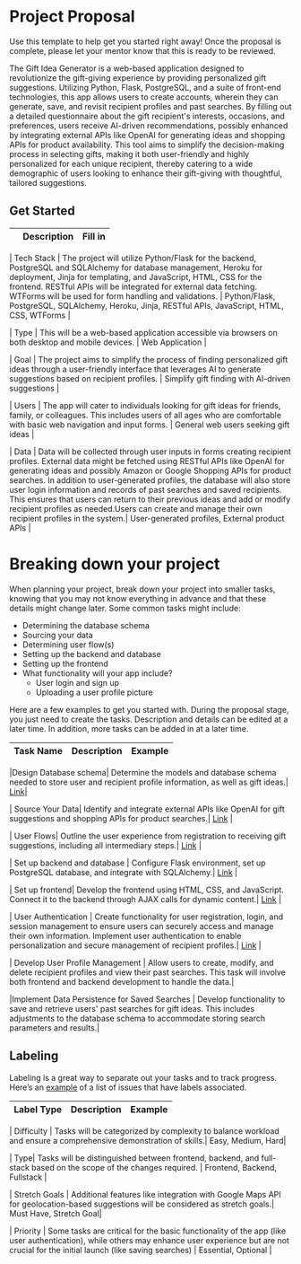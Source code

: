 # Project Proposal

Use this template to help get you started right away! Once the proposal is complete, please let your mentor know that this is ready to be reviewed.

The Gift Idea Generator is a web-based application designed to revolutionize the gift-giving experience by providing personalized gift suggestions. Utilizing Python, Flask, PostgreSQL, and a suite of front-end technologies, this app allows users to create accounts, wherein they can generate, save, and revisit recipient profiles and past searches. By filling out a detailed questionnaire about the gift recipient's interests, occasions, and preferences, users receive AI-driven recommendations, possibly enhanced by integrating external APIs like OpenAI for generating ideas and shopping APIs for product availability. This tool aims to simplify the decision-making process in selecting gifts, making it both user-friendly and highly personalized for each unique recipient, thereby catering to a wide demographic of users looking to enhance their gift-giving with thoughtful, tailored suggestions.

## Get Started

|       | Description | Fill in |
| ----- | ----------- | ------- |

| Tech Stack | The project will utilize Python/Flask for the backend, PostgreSQL and SQLAlchemy for database management, Heroku for deployment, Jinja for templating, and JavaScript, HTML, CSS for the frontend. RESTful APIs will be integrated for external data fetching. WTForms will be used for form handling and validations. | Python/Flask, PostgreSQL, SQLAlchemy, Heroku, Jinja, RESTful APIs, JavaScript, HTML, CSS, WTForms |

| Type | This will be a web-based application accessible via browsers on both desktop and mobile devices. | Web Application |

| Goal | The project aims to simplify the process of finding personalized gift ideas through a user-friendly interface that leverages AI to generate suggestions based on recipient profiles. | Simplify gift finding with AI-driven suggestions |

| Users | The app will cater to individuals looking for gift ideas for friends, family, or colleagues. This includes users of all ages who are comfortable with basic web navigation and input forms. | General web users seeking gift ideas |

| Data | Data will be collected through user inputs in forms creating recipient profiles. External data might be fetched using RESTful APIs like OpenAI for generating ideas and possibly Amazon or Google Shopping APIs for product searches. In addition to user-generated profiles, the database will  also store user login information and records of past searches and saved recipients. This ensures that users can return to their previous ideas and add or modify recipient profiles as needed.Users can create and manage their own recipient profiles in the system.| User-generated profiles, External product APIs |

# Breaking down your project

When planning your project, break down your project into smaller tasks, knowing that you may not know everything in advance and that these details might change later. Some common tasks might include:

- Determining the database schema
- Sourcing your data
- Determining user flow(s)
- Setting up the backend and database
- Setting up the frontend
- What functionality will your app include?
  - User login and sign up
  - Uploading a user profile picture

Here are a few examples to get you started with. During the proposal stage, you just need to create the tasks. Description and details can be edited at a later time. In addition, more tasks can be added in at a later time.

|Task Name| Description| Example|
| ------- | ---------- | ------ |
<!-- 
| Design Database schema| Determine the models and database schema required for your project.                                           | [Link](https://github.com/hatchways/sb-capstone-example/issues/1) |
| Source Your Data| Determine where your data will come from. You may choose to use an existing API or create your own.           | [Link](https://github.com/hatchways/sb-capstone-example/issues/2) |
| User Flows| Determine user flow(s) - think about what you want a user’s experience to be like as they navigate your site. | [Link](https://github.com/hatchways/sb-capstone-example/issues/3) |
| Set up backend and database | Configure the environmental variables on your framework of choice for development and set up database.| [Link](https://github.com/hatchways/sb-capstone-example/issues/4) |
| Set up frontend | Set up frontend framework of choice and link it to the backend with a simple API call for example.            | [Link](https://github.com/hatchways/sb-capstone-example/issues/5) |
| User Authentication| Fullstack feature - ability to authenticate (login and sign up) as a user                                     | [Link](https://github.com/hatchways/sb-capstone-example/issues/6) | -->
|Design Database schema| Determine the models and database schema needed to store user and recipient profile information, as well as gift ideas.| [Link](https://github.com/hatchways/sb-capstone-example/issues/1)|

| Source Your Data| Identify and integrate external APIs like OpenAI for gift suggestions and shopping APIs for product searches.| [Link](https://github.com/hatchways/sb-capstone-example/issues/2) |

| User Flows| Outline the user experience from registration to receiving gift suggestions, including all intermediary steps.| [Link](https://github.com/hatchways/sb-capstone-example/issues/3) |

| Set up backend and database | Configure Flask environment, set up PostgreSQL database, and integrate with SQLAlchemy.| [Link](https://github.com/hatchways/sb-capstone-example/issues/4) |

| Set up frontend| Develop the frontend using HTML, CSS, and JavaScript. Connect it to the backend through AJAX calls for dynamic content.| [Link](https://github.com/hatchways/sb-capstone-example/issues/5) |

| User Authentication | Create functionality for user registration, login, and session management to ensure users can securely access and manage their own information. Implement user authentication to enable personalization and secure management of recipient profiles.| [Link](https://github.com/hatchways/sb-capstone-example/issues/6) |

| Develop User Profile Management | Allow users to create, modify, and delete recipient profiles and view their past searches. This task will involve both frontend and backend development to handle the data.|

|Implement Data Persistence for Saved Searches | Develop functionality to save and retrieve users' past searches for gift ideas. This includes adjustments to the database schema to accommodate storing search parameters and results.|


## Labeling

Labeling is a great way to separate out your tasks and to track progress. Here’s an [example](https://github.com/hatchways/sb-capstone-example/issues) of a list of issues that have labels associated.


| Label Type| Description| Example|
| --------- |------------| -------|
<!-- 
| Difficulty | Estimating the difficulty level will be helpful to determine if the project is unique and ready to be showcased as part of your portfolio - having a mix of task difficultlies will be essential.| Easy, Medium, Hard|

| Type| If a frontend/backend task is large at scale (for example: more than 100 additional lines or changes), it might be a good idea to separate these tasks out into their own individual task. If a feature is smaller at scale (not more than 10 files changed), labeling it as fullstack would be suitable to review all at once. | Frontend, Backend, Fullstack |

| Stretch Goals | You can also label certain tasks as stretch goals - as a nice to have, but not mandatory for completing this project.| Must Have, Stretch Goal| 
 -->

| Difficulty | Tasks will be categorized by complexity to balance workload and ensure a comprehensive demonstration of skills.| Easy, Medium, Hard|

| Type| Tasks will be distinguished between frontend, backend, and full-stack based on the scope of the changes required. | Frontend, Backend, Fullstack |

| Stretch Goals | Additional features like integration with Google Maps API for geolocation-based suggestions will be considered as stretch goals.| Must Have, Stretch Goal| 

| Priority | Some tasks are critical for the basic functionality of the app (like user authentication), while others may enhance user experience but are not crucial for the initial launch (like saving searches) | Essential, Optional |